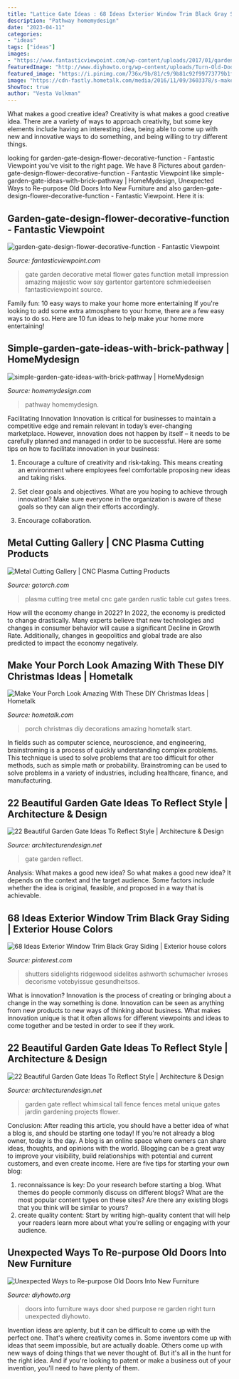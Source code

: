```yaml
---
title: "Lattice Gate Ideas : 68 Ideas Exterior Window Trim Black Gray Siding"
description: "Pathway homemydesign"
date: "2023-04-11"
categories:
- "ideas"
tags: ["ideas"]
images:
- "https://www.fantasticviewpoint.com/wp-content/uploads/2017/01/garden-gate-design-flower-decorative-function.jpg"
featuredImage: "http://www.diyhowto.org/wp-content/uploads/Turn-Old-Door-Into-Garden-Shed-DIYHowto.jpg"
featured_image: "https://i.pinimg.com/736x/9b/81/c9/9b81c92f99773779b1f6b62010169d91.jpg"
image: "https://cdn-fastly.hometalk.com/media/2016/11/09/3603378/s-make-your-porch-look-amazing-with-these-diy-christmas-ideas-christmas-decorations.jpg?size=1600x1000&amp;nocrop=1"
ShowToc: true
author: "Vesta Volkman"
---
```



What makes a good creative idea?
Creativity is what makes a good creative idea. There are a variety of ways to approach creativity, but some key elements include having an interesting idea, being able to come up with new and innovative ways to do something, and being willing to try different things.

	

		
looking for garden-gate-design-flower-decorative-function - Fantastic Viewpoint you've visit to the right page. We have 8 Pictures about garden-gate-design-flower-decorative-function - Fantastic Viewpoint like simple-garden-gate-ideas-with-brick-pathway | HomeMydesign, Unexpected Ways to Re-purpose Old Doors Into New Furniture and also garden-gate-design-flower-decorative-function - Fantastic Viewpoint. Here it is:
		
    
## Garden-gate-design-flower-decorative-function - Fantastic Viewpoint

<img loading=lazy src="https://www.fantasticviewpoint.com/wp-content/uploads/2017/01/garden-gate-design-flower-decorative-function.jpg" onerror="this.onerror=null;this.src='https://tse3.mm.bing.net/th?id=OIP.fqJyIlvXvlUDmcP9Udt0igHaLH&amp;pid=15.1';" alt="garden-gate-design-flower-decorative-function - Fantastic Viewpoint">

_Source: fantasticviewpoint.com_

>gate garden decorative metal flower gates function metall impression amazing majestic wow say gartentor gartentore schmiedeeisen fantasticviewpoint source. 

	

Family fun: 10 easy ways to make your home more entertaining
If you're looking to add some extra atmosphere to your home, there are a few easy ways to do so. Here are 10 fun ideas to help make your home more entertaining!

    
## Simple-garden-gate-ideas-with-brick-pathway | HomeMydesign

<img loading=lazy src="https://homemydesign.com/wp-content/uploads/2020/08/simple-garden-gate-ideas-with-brick-pathway.jpg" onerror="this.onerror=null;this.src='https://tse3.mm.bing.net/th?id=OIP.Fs-Zsmc8lESE7-0pAT301AHaKD&amp;pid=15.1';" alt="simple-garden-gate-ideas-with-brick-pathway | HomeMydesign">

_Source: homemydesign.com_

>pathway homemydesign. 

	

Facilitating Innovation
Innovation is critical for businesses to maintain a competitive edge and remain relevant in today’s ever-changing marketplace. However, innovation does not happen by itself – it needs to be carefully planned and managed in order to be successful. Here are some tips on how to facilitate innovation in your business:
1. Encourage a culture of creativity and risk-taking. This means creating an environment where employees feel comfortable proposing new ideas and taking risks.

2. Set clear goals and objectives. What are you hoping to achieve through innovation? Make sure everyone in the organization is aware of these goals so they can align their efforts accordingly.

3. Encourage collaboration.

    
## Metal Cutting Gallery | CNC Plasma Cutting Products

<img loading=lazy src="https://gotorch.com/gallery/gallery/tree-gate.jpg" onerror="this.onerror=null;this.src='https://tse1.mm.bing.net/th?id=OIP.Yvl-vmW9yIpCI67jK5GN7QHaLs&amp;pid=15.1';" alt="Metal Cutting Gallery | CNC Plasma Cutting Products">

_Source: gotorch.com_

>plasma cutting tree metal cnc gate garden rustic table cut gates trees. 

	

How will the economy change in 2022?
In 2022, the economy is predicted to change drastically. Many experts believe that new technologies and changes in consumer behavior will cause a significant Decline in Growth Rate. Additionally, changes in geopolitics and global trade are also predicted to impact the economy negatively.

    
## Make Your Porch Look Amazing With These DIY Christmas Ideas | Hometalk

<img loading=lazy src="https://cdn-fastly.hometalk.com/media/2016/11/09/3603378/s-make-your-porch-look-amazing-with-these-diy-christmas-ideas-christmas-decorations.jpg?size=1600x1000&amp;nocrop=1" onerror="this.onerror=null;this.src='https://tse1.mm.bing.net/th?id=OIP.qTxlaoEEEV_bZu2J-q-cigHaLH&amp;pid=15.1';" alt="Make Your Porch Look Amazing With These DIY Christmas Ideas | Hometalk">

_Source: hometalk.com_

>porch christmas diy decorations amazing hometalk start. 

	

In fields such as computer science, neuroscience, and engineering, brainstroming is a process of quickly understanding complex problems. This technique is used to solve problems that are too difficult for other methods, such as simple math or probability. Brainstroming can be used to solve problems in a variety of industries, including healthcare, finance, and manufacturing.

    
## 22 Beautiful Garden Gate Ideas To Reflect Style | Architecture &amp; Design

<img loading=lazy src="http://cdn.architecturendesign.net/wp-content/uploads/2014/08/garden-gate-8.jpg" onerror="this.onerror=null;this.src='https://tse2.mm.bing.net/th?id=OIP.LuREZQTCz9xo6ariBPpxawHaLF&amp;pid=15.1';" alt="22 Beautiful Garden Gate Ideas To Reflect Style | Architecture &amp; Design">

_Source: architecturendesign.net_

>gate garden reflect. 

	

Analysis: What makes a good new idea?
So what makes a good new idea? It depends on the context and the target audience. Some factors include whether the idea is original, feasible, and proposed in a way that is achievable.

    
## 68 Ideas Exterior Window Trim Black Gray Siding | Exterior House Colors

<img loading=lazy src="https://i.pinimg.com/736x/9b/81/c9/9b81c92f99773779b1f6b62010169d91.jpg" onerror="this.onerror=null;this.src='https://tse2.mm.bing.net/th?id=OIP.UZKeAUgnCI4a6Kar83hTWwAAAA&amp;pid=15.1';" alt="68 Ideas Exterior Window Trim Black Gray Siding | Exterior house colors">

_Source: pinterest.com_

>shutters sidelights ridgewood sidelites ashworth schumacher ivroses decorisme votebyissue gesundheitsos. 

	

What is innovation?
Innovation is the process of creating or bringing about a change in the way something is done. Innovation can be seen as anything from new products to new ways of thinking about business. What makes innovation unique is that it often allows for different viewpoints and ideas to come together and be tested in order to see if they work.

    
## 22 Beautiful Garden Gate Ideas To Reflect Style | Architecture &amp; Design

<img loading=lazy src="http://cdn.architecturendesign.net/wp-content/uploads/2014/08/garden-gate-16.jpg" onerror="this.onerror=null;this.src='https://tse1.mm.bing.net/th?id=OIP.aqSbP8usuKDMQs4eXaKQ3AHaLH&amp;pid=15.1';" alt="22 Beautiful Garden Gate Ideas To Reflect Style | Architecture &amp; Design">

_Source: architecturendesign.net_

>garden gate reflect whimsical tall fence fences metal unique gates jardin gardening projects flower. 

	

Conclusion: After reading this article, you should have a better idea of what a blog is, and should be starting one today!
If you're not already a blog owner, today is the day. A blog is an online space where owners can share ideas, thoughts, and opinions with the world. Blogging can be a great way to improve your visibility, build relationships with potential and current customers, and even create income. Here are five tips for starting your own blog: 
1. reconnaissance is key: Do your research before starting a blog. What themes do people commonly discuss on different blogs? What are the most popular content types on these sites? Are there any existing blogs that you think will be similar to yours? 
2. create quality content: Start by writing high-quality content that will help your readers learn more about what you’re selling or engaging with your audience.

    
## Unexpected Ways To Re-purpose Old Doors Into New Furniture

<img loading=lazy src="http://www.diyhowto.org/wp-content/uploads/Turn-Old-Door-Into-Garden-Shed-DIYHowto.jpg" onerror="this.onerror=null;this.src='https://tse4.mm.bing.net/th?id=OIP.4XTgs7_C0Bh-H4MtIxttsAHaJ4&amp;pid=15.1';" alt="Unexpected Ways to Re-purpose Old Doors Into New Furniture">

_Source: diyhowto.org_

>doors into furniture ways door shed purpose re garden right turn unexpected diyhowto. 

	

Invention ideas are aplenty, but it can be difficult to come up with the perfect one. That's where creativity comes in. Some inventors come up with ideas that seem impossible, but are actually doable. Others come up with new ways of doing things that we never thought of. But it's all in the hunt for the right idea. And if you're looking to patent or make a business out of your invention, you'll need to have plenty of them.

